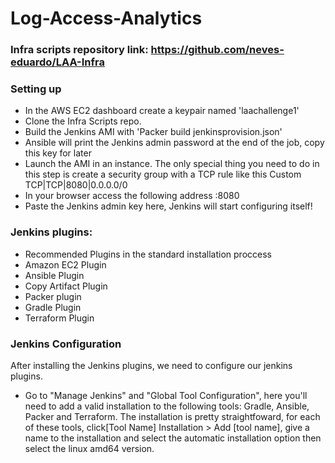 # Log-Access-Analytics
### Infra scripts repository link: https://github.com/neves-eduardo/LAA-Infra
### Setting up 
- In the AWS EC2 dashboard create a keypair named 'laachallenge1'
- Clone the Infra Scripts repo.
- Build the Jenkins AMI with 'Packer build jenkinsprovision.json'
- Ansible will print the Jenkins admin password at the end of the job, copy this key for later
- Launch the AMI in an instance. The only special thing you need to do in this step is create a security group with a TCP rule like this
  Custom TCP|TCP|8080|0.0.0.0/0
- In your browser access the following address <instance public DNS>:8080
- Paste the Jenkins admin key here, Jenkins will start configuring itself!


### Jenkins plugins:
  - Recommended Plugins in the standard installation proccess
  - Amazon EC2 Plugin
  - Ansible Plugin
  - Copy Artifact Plugin
  - Packer plugin
  - Gradle Plugin
  - Terraform Plugin
  
### Jenkins Configuration
After installing the Jenkins plugins, we need to configure our jenkins plugins. 
  - Go to "Manage Jenkins" and "Global Tool Configuration", here you'll need to add a valid installation to the following tools:
    Gradle, Ansible, Packer and Terraform. The installation is pretty straightfoward, for each of these tools, click[Tool Name] Installation > Add [tool name], give a name to the installation
   and select the automatic installation option then select the linux amd64 version.
